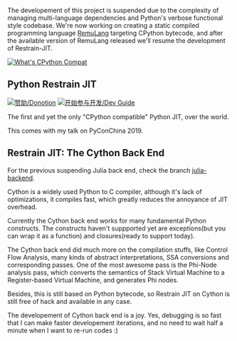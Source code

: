 
The developement of this project is suspended due to the complexity of managing multi-language dependencies and Python's verbose functional style codebase. We're now working on creating a static compiled programming language [RemuLang](https://github.com/RemuLang) targeting CPython bytecode, and after the available version of RemuLang released
we'll resume the development of Restrain-JIT.


[![What's CPython Compat](https://img.shields.io/badge/Hyping-What's&nbsp;"CPython&nbsp;Compatible"-Orange.svg?style=flat)](docs/What-is-CPython-Compatible.md)

## Python Restrain JIT

[![赞助/Donotion](https://img.shields.io/badge/Donation-赞助-Teal.svg?style=flat)](docs/DonationPrivacy.md)
[![开始参与开发/Dev Guide](https://img.shields.io/badge/Start&nbsp;Devel-开发参与指南-Purple.svg?style=flat)](docs/GetStarted.md)


The first and yet the only "CPython compatible" Python JIT, over the world.

This comes with my talk on PyConChina 2019.

## Restrain JIT: The Cython Back End

For the previous suspending Julia back end, check the branch [julia-backend](https://github.com/thautwarm/restrain-jit/tree/julia-beckend).

Cython is a widely used Python to C compiler, although it's lack of optimizations, it compiles fast,
which greatly reduces the annoyance of JIT overhead.

Currently the Cython back end works for many fundamental Python constructs. The constructs haven't suppported
yet are exceptions(but you can wrap it as a function) and closures(ready to support today).

The Cython back end did much more on the compilation stuffs, like Control Flow Analysis, many kinds of abstract interpretations, SSA conversions and
corresponding passes. One of the most awesome pass is the Phi-Node analysis pass,
which converts the semantics of Stack Virtual Machine to a Register-based Virtual Machine, and generates Phi nodes.

Besides, this is still based on Python bytecode, so Restrain JIT on Cython is still free of hack and available in any case.

The developement of Cython back end is a joy. Yes, debugging is so fast that I can make faster developement iterations,
and no need to wait half a minute when I want to re-run codes :)
